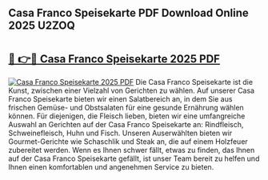 ## Casa Franco Speisekarte PDF Download Online 2025 U2ZOQ

# <h2><a href="http://gc8g7u.nevu.top/?p=Casa+Franco+Speisekarte">🔗 👉🔴 Casa Franco Speisekarte 2025 PDF</a></h2>

[![Casa Franco Speisekarte 2025 PDF](https://i.imgur.com/dBaPXMq.png)](http://gc8g7u.nevu.top/?p=Casa+Franco+Speisekarte)
Die Casa Franco Speisekarte ist die Kunst, zwischen einer Vielzahl von Gerichten zu wählen. Auf unserer Casa Franco Speisekarte bieten wir einen Salatbereich an, in dem Sie aus frischen Gemüse- und Obstsalaten für eine gesunde Ernährung wählen können. Für diejenigen, die Fleisch lieben, bieten wir eine umfangreiche Auswahl an Gerichten auf der Casa Franco Speisekarte an: Rindfleisch, Schweinefleisch, Huhn und Fisch. Unseren Auserwählten bieten wir Gourmet-Gerichte wie Schaschlik und Steak an, die auf einem Holzfeuer zubereitet werden. Wenn es Ihnen schwer fällt, etwas zu finden, das Ihnen auf der Casa Franco Speisekarte gefällt, ist unser Team bereit zu helfen und Ihnen einen komfortablen und angenehmen Service zu bieten.
